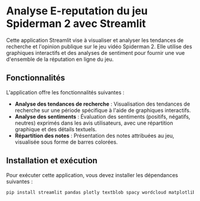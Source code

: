 # Analyse E-reputation du jeu Spiderman 2 avec Streamlit

Cette application Streamlit vise à visualiser et analyser les tendances de recherche et l'opinion publique sur le jeu vidéo Spiderman 2. Elle utilise des graphiques interactifs et des analyses de sentiment pour fournir une vue d'ensemble de la réputation en ligne du jeu.

## Fonctionnalités

L'application offre les fonctionnalités suivantes :

- **Analyse des tendances de recherche** : Visualisation des tendances de recherche sur une période spécifique à l'aide de graphiques interactifs.
- **Analyse des sentiments** : Évaluation des sentiments (positifs, négatifs, neutres) exprimés dans les avis utilisateurs, avec une répartition graphique et des détails textuels.
- **Répartition des notes** : Présentation des notes attribuées au jeu, visualisée sous forme de barres colorées.

## Installation et exécution

Pour exécuter cette application, vous devez installer les dépendances suivantes :

```bash
pip install streamlit pandas plotly textblob spacy wordcloud matplotlib

